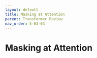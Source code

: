 ```yaml
---
layout: default
title: Masking at Attention
parent: Transformer Review
nav_order: 5-03-03
---
```


# Masking at Attention
